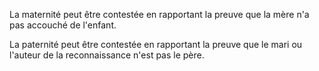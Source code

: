   
 La maternité peut être contestée en rapportant la preuve que la mère n'a pas accouché de l'enfant.  

  
 La paternité peut être contestée en rapportant la preuve que le mari ou l'auteur de la reconnaissance n'est pas le père.  
